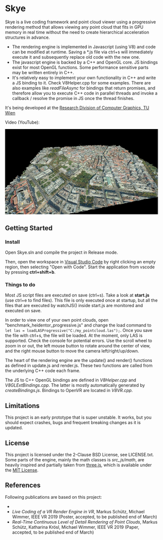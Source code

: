 # Skye

Skye is a live coding framework and point cloud viewer using a progressive rendering method that allows viewing any point cloud that fits in GPU memory in real time without the need to create hierarchical acceleration structures in advance. 

* The rendering engine is implemented in Javascript (using V8) and code can be modified at runtime. Saving a *.js file via ctrl+s will immediately execute it and subsequently replace old code with the new one. 
* The javascript engine is backed by a C++ and OpenGL core. JS bindings exist for most OpenGL functions. Some performance sensitive parts may be written entirely in C++.
* It's relatively easy to implement your own functionality in C++ and write a JS binding to it. Check V8Helper.cpp for some examples. There are also examples like _readFileAsync_ for bindings that return promises, and therefore allow you to execute C++ code in parallel threads and invoke a callback / resolve the promise in JS once the thread finishes.


 It's being developed at the [Research Division of Computer Graphics, TU Wien](https://www.cg.tuwien.ac.at/)  

Video (YouTube):

<a href="https://www.youtube.com/watch?v=6_ivIcynok8" target="_blank">
	<img src="./resources/images/video_preview.jpg" />
</a>

## Getting Started

### Install

Open Skye.sln and compile the project in Release mode. 

Then, open the workspace in [Visual Studio Code](https://code.visualstudio.com/) by right clicking an empty region, then selecting "Open with Code". Start the application from vscode by pressing __ctrl+shift+b__.

### Things to do

Most JS script files are executed on save (ctrl+s). Take a look at __start.js__ (use ctrl+e to find files). This file is only executed once at startup, but all the files that are executed by watchJS() inside start.js are monitored and executed on save. 

In order to view one of your own point clouds, open "benchmark_heidentor_progressive.js" and change the load command to ```let las = loadLASProgressive("C:/my_pointcloud.las");```. Once you save the file with ctrl+s, the file will be loaded. At the moment, only LAS is supported. Check the console for potential errors. Use the scroll wheel to zoom in or out, the left mouse button to rotate around the center of view, and the right mouse button to move the camera left/right/up/down. 

The heart of the rendering engine are the update() and render() functions as defined in update.js and render.js. These two functions are called from the underlying C++ code each frame. 

The JS to C++ OpenGL bindings are defined in _V8Helper.cpp_ and _V8GLExtBindings.cpp_. The latter is mostly automatically generated by _createBindings.js_. Bindings to OpenVR are located in _V8VR.cpp_.

## Limitations

This project is an early prototype that is super unstable. It works, but you should expect crashes, bugs and frequent breaking changes as it is updated.

## License

This project is licensed under the 2-Clause BSD License, see LICENSE.txt.
Some parts of the engine, mainly the math classes is *src_js/math*, are heavily inspired and partially taken from [three.js](https://github.com/mrdoob/three.js/), which is available under the [MIT License](https://github.com/mrdoob/three.js/blob/dev/LICENSE).

## References

Following publications are based on this project:

* 
* *Live Coding of a VR Render Engine in VR*, Markus Schütz, Michael Wimmer, IEEE VR 2019 (Poster, accepted, to be published end of March)
* *Real-Time Continuous Level of Detail Rendering of Point Clouds*, Markus Schütz, Katharina Krösl, Michael Wimmer, IEEE VR 2019 (Paper, accepted, to be published end of March)
